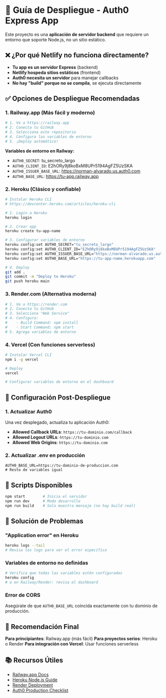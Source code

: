 # 🚀 Guía de Despliegue - Auth0 Express App

Este proyecto es una **aplicación de servidor backend** que requiere un entorno que soporte Node.js, no un sitio estático.

## ❌ **¿Por qué Netlify no funciona directamente?**

- **Tu app es un servidor Express** (backend)
- **Netlify hospeda sitios estáticos** (frontend)
- **Auth0 necesita un servidor** para manejar callbacks
- **No hay "build" porque no se compila**, se ejecuta directamente

## ✅ **Opciones de Despliegue Recomendadas**

### **1. Railway.app (Más fácil y moderno)**

```bash
# 1. Ve a https://railway.app
# 2. Conecta tu GitHub
# 3. Selecciona este repositorio
# 4. Configura las variables de entorno
# 5. ¡Deploy automático!
```

**Variables de entorno en Railway:**
- `AUTH0_SECRET`: tu_secreto_largo
- `AUTH0_CLIENT_ID`: E2hORy9j8koBxM8UPr5194AgFZ5UzSKA  
- `AUTH0_ISSUER_BASE_URL`: https://norman-alvarado.us.auth0.com
- `AUTH0_BASE_URL`: https://tu-app.railway.app

### **2. Heroku (Clásico y confiable)**

```bash
# Instalar Heroku CLI
# https://devcenter.heroku.com/articles/heroku-cli

# 1. Login a Heroku
heroku login

# 2. Crear app
heroku create tu-app-name

# 3. Configurar variables de entorno
heroku config:set AUTH0_SECRET="tu_secreto_largo"
heroku config:set AUTH0_CLIENT_ID="E2hORy9j8koBxM8UPr5194AgFZ5UzSKA"
heroku config:set AUTH0_ISSUER_BASE_URL="https://norman-alvarado.us.auth0.com"
heroku config:set AUTH0_BASE_URL="https://tu-app-name.herokuapp.com"

# 4. Deploy
git add .
git commit -m "Deploy to Heroku"
git push heroku main
```

### **3. Render.com (Alternativa moderna)**

```bash
# 1. Ve a https://render.com
# 2. Conecta tu GitHub
# 3. Selecciona "Web Service"
# 4. Configura:
#    - Build Command: npm install
#    - Start Command: npm start
# 5. Agrega variables de entorno
```

### **4. Vercel (Con funciones serverless)**

```bash
# Instalar Vercel CLI
npm i -g vercel

# Deploy
vercel

# Configurar variables de entorno en el dashboard
```

## 🔧 **Configuración Post-Despliegue**

### **1. Actualizar Auth0**

Una vez desplegado, actualiza tu aplicación Auth0:

- **Allowed Callback URLs**: `https://tu-dominio.com/callback`
- **Allowed Logout URLs**: `https://tu-dominio.com`
- **Allowed Web Origins**: `https://tu-dominio.com`

### **2. Actualizar .env en producción**

```env
AUTH0_BASE_URL=https://tu-dominio-de-produccion.com
# Resto de variables igual
```

## 📝 **Scripts Disponibles**

```bash
npm start        # Inicia el servidor
npm run dev      # Modo desarrollo  
npm run build    # Solo muestra mensaje (no hay build real)
```

## 🐛 **Solución de Problemas**

### **"Application error" en Heroku**
```bash
heroku logs --tail
# Revisa los logs para ver el error específico
```

### **Variables de entorno no definidas**
```bash
# Verifica que todas las variables estén configuradas
heroku config
# o en Railway/Render: revisa el dashboard
```

### **Error de CORS**
Asegúrate de que `AUTH0_BASE_URL` coincida exactamente con tu dominio de producción.

## 🎯 **Recomendación Final**

**Para principiantes**: Railway.app (más fácil)
**Para proyectos serios**: Heroku o Render
**Para integración con Vercel**: Usar funciones serverless

## 📚 **Recursos Útiles**

- [Railway.app Docs](https://docs.railway.app/)
- [Heroku Node.js Guide](https://devcenter.heroku.com/articles/getting-started-with-nodejs)
- [Render Deployment](https://render.com/docs/deploy-node-express-app)
- [Auth0 Production Checklist](https://auth0.com/docs/deploy/checklist)